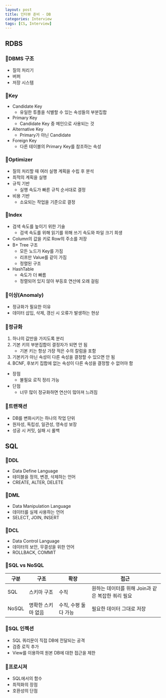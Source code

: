 ```yaml
---
layout: post
title: 인터뷰 준비 - DB
categories: Interview
tags: [CS, Interview]
---
```


## RDBS

### 🤔DBMS 구조

- 질의 처리기
- 버퍼
- 저장 시스템

### 🤔Key

- Candidate Key
  - 유일한 튜플을 식별할 수 있는 속성들의 부분집합
- Primary Key
  - Candidate Key 중 메인으로 사용되는 것
- Alternative Key
  - Primary가 아닌 Candidate
- Foreign Key
  - 다른 테이블의 Primary Key를 참조하는 속성

### 🤔Optimizer

- 질의 처리할 때 여러 실행 계획을 수립 후 분석
- 최적의 계획을 실행
- 규칙 기반
  - 실행 속도가 빠른 규칙 순서대로 결정
- 비용 기반
  - 소요되는 작업을 기준으로 결정

### 🤔Index

- 검색 속도를 높이기 위한 기술
  - 검색 속도를 위해 읽기를 위해 쓰기 속도와 파일 크기 희생
- Column의 값을 키로 Row의 주소를 저장
- B+ Tree 구조
  - 모든 노드가 Key를 가짐
  - 리프만 Value를 같이 가짐
  - 정렬된 구조
- HashTable
  - 속도가 더 빠름
  - 정렬되어 있지 않아 부등호 연산에 오래 걸림

### 🤔이상(Anomaly)

- 정규화가 필요한 이유
- 데이터 삽입, 삭제, 갱신 시 오류가 발생하는 현상

### 🤔정규화

1. 하나의 값만을 가지도록 분리
2. 기본 키의 부분집합이 결정자가 되면 안 됨
   - 기본 키는 항상 가장 적은 수의 칼럼을 포함
3. 기본키가 아닌 속성이 다른 속성을 결정할 수 있으면 안 됨
4. BCNF, 후보키 집합에 없는 속성이 다른 속성을 결정할 수 없어야 함

- 장점
  - 불필요 로직 정리 가능
- 단점
  - 너무 많이 정규화하면 연산이 많아져 느려짐

### 🤔트랜잭션

- DB를 변화시키는 하나의 작업 단위
- 원자성, 독립성, 일관성, 영속성 보장
- 성공 시 커밋, 실패 시 롤백

## SQL

### 🤔DDL

- Data Define Language
- 테이블을 정의, 변경, 삭제하는 언어
- CREATE, ALTER, DELETE

### 🤔DML

- Data Manipulation Language
- 데이터를 실제 사용하는 언어
- SELECT, JOIN, INSERT

### 🤔DCL

- Data Control Language
- 데이터의 보안, 무결성을 위한 언어
- ROLLBACK, COMMIT

### 🤔SQL vs NoSQL

| 구분  | 구조               | 확장                  | 접근                                              |
| ----- | ------------------ | --------------------- | ------------------------------------------------- |
| SQL   | 스키마 구조        | 수직                  | 원하는 데이터를 위해 Join과 같은 복잡한 쿼리 필요 |
| NoSQL | 명확한 스키마 없음 | 수직, 수평 둘 다 가능 | 필요한 데이터 그대로 저장                         |

### 🤔SQL 인젝션

- SQL 쿼리문이 직접 DB에 전달되는 공격
- 검증 로직 추가
- View를 이용하여 원본 DB에 대한 접근을 제한

### 🤔프로시져

- SQL에서의 함수
- 최적화의 장점
- 호환성의 단점
